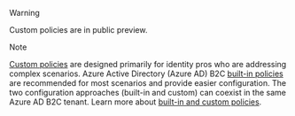 >[!WARNING]
> Custom policies are in public preview.

>[!NOTE]
> [Custom policies](..\articles\active-directory-b2c\active-directory-b2c-overview-custom.md#custom-policies) are designed primarily for identity pros who are addressing complex scenarios. Azure Active Directory (Azure AD) B2C [built-in policies](..\articles\active-directory-b2c\active-directory-b2c-overview-custom.md) are recommended for most scenarios and provide easier configuration. The two configuration approaches (built-in and custom) can coexist in the same Azure AD B2C tenant. Learn more about [built-in and custom policies](..\articles\active-directory-b2c\active-directory-b2c-overview-custom.md).

